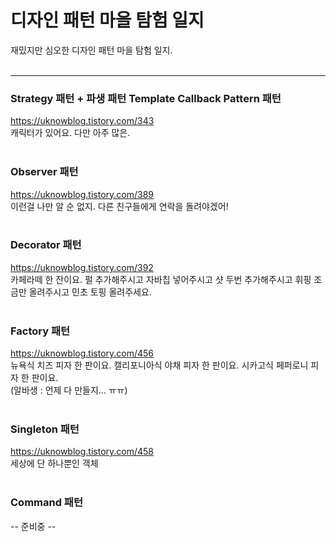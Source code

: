 # 디자인 패턴 마을 탐험 일지

재밌지만 심오한 디자인 패턴 마을 탐험 일지.
<br>
<br>

---

### Strategy 패턴 + 파생 패턴 Template Callback Pattern 패턴 <br>

https://uknowblog.tistory.com/343 <br>
캐릭터가 있어요. 다만 아주 많은. <br>
<br>

### Observer 패턴 <br>

https://uknowblog.tistory.com/389 <br>
이런걸 나만 알 순 없지. 다른 친구들에게 연락을 돌려야겠어! <br>
<br>

### Decorator 패턴 <br>

https://uknowblog.tistory.com/392 <br>
카페라떼 한 잔이요. 펄 추가해주시고 자바칩 넣어주시고 샷 두번 추가해주시고 휘핑 조금만 올려주시고 민초 토핑 올려주세요. <br>
<br>

### Factory 패턴 <br>

https://uknowblog.tistory.com/456 <br>
뉴욕식 치즈 피자 한 판이요. 캘리포니아식 야채 피자 한 판이요. 시카고식 페퍼로니 피자 한 판이요. <br>
(알바생 : 언제 다 만들지... ㅠㅠ) <br>
<br>

### Singleton 패턴 <br>

https://uknowblog.tistory.com/458 <br>
세상에 단 하나뿐인 객체 <br>
<br>

### Command 패턴 <br>

-- 준비중 -- <br>
